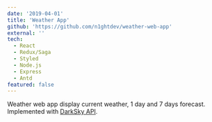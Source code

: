 ```yaml
---
date: '2019-04-01'
title: 'Weather App'
github: 'https://github.com/n1ghtdev/weather-web-app'
external: ''
tech:
  - React
  - Redux/Saga
  - Styled
  - Node.js
  - Express
  - Antd
featured: false
---
```


Weather web app display current weather, 1 day and 7 days forecast. Implemented
with [DarkSky API](https://darksky.net/dev).
